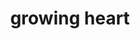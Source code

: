 ---
layout: smileys&emotion
title: growing heart
emoji: growing_heart
permalink: 💗.html
image: assets/img/3moji/growing_heart.png
---